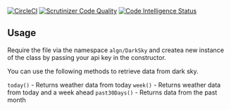 [![CircleCI](https://circleci.com/gh/AlexanderGranhof/weather.svg?style=svg)](https://circleci.com/gh/AlexanderGranhof/weather)
[![Scrutinizer Code Quality](https://scrutinizer-ci.com/g/AlexanderGranhof/weather/badges/quality-score.png?b=master)](https://scrutinizer-ci.com/g/AlexanderGranhof/weather/?branch=master)
[![Code Intelligence Status](https://scrutinizer-ci.com/g/AlexanderGranhof/weather/badges/code-intelligence.svg?b=master)](https://scrutinizer-ci.com/code-intelligence)

## Usage

Require the file via the namespace `algn/DarkSky` and createa new instance of the class by passing your api key in the constructor.

You can use the following methods to retrieve data from dark sky.

`today()` - Returns weather data from today
`week()` - Returns weather data from today and a week ahead
`past30Days()` - Returns data from the past month
